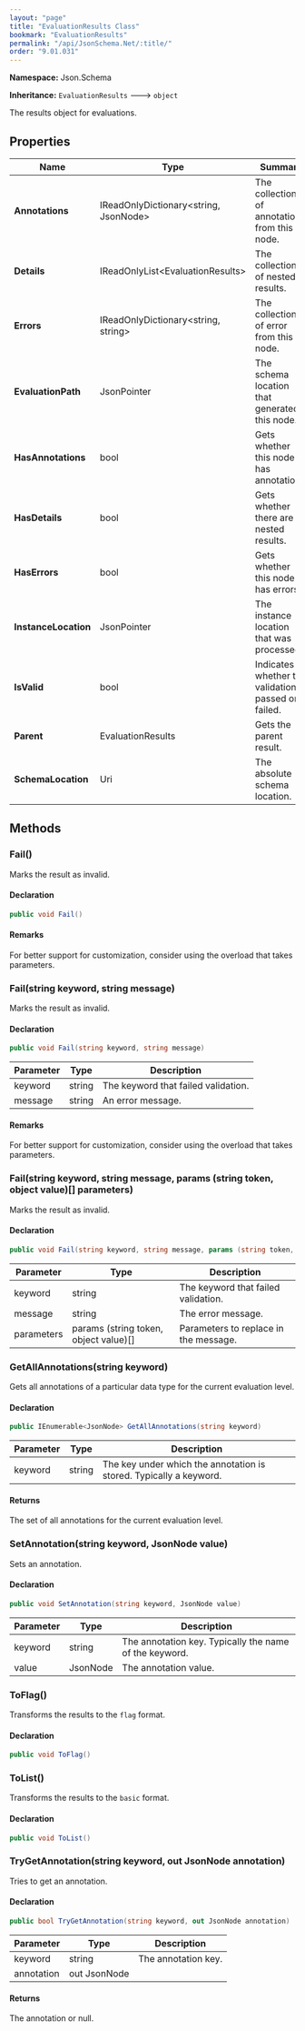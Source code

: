 ```yaml
---
layout: "page"
title: "EvaluationResults Class"
bookmark: "EvaluationResults"
permalink: "/api/JsonSchema.Net/:title/"
order: "9.01.031"
---
```

**Namespace:** Json.Schema

**Inheritance:**
`EvaluationResults`
 🡒 
`object`

The results object for evaluations.

## Properties

| Name | Type | Summary |
|---|---|---|
| **Annotations** | IReadOnlyDictionary\<string, JsonNode\> | The collection of annotations from this node. |
| **Details** | IReadOnlyList\<EvaluationResults\> | The collection of nested results. |
| **Errors** | IReadOnlyDictionary\<string, string\> | The collection of error from this node. |
| **EvaluationPath** | JsonPointer | The schema location that generated this node. |
| **HasAnnotations** | bool | Gets whether this node has annotations. |
| **HasDetails** | bool | Gets whether there are nested results. |
| **HasErrors** | bool | Gets whether this node has errors. |
| **InstanceLocation** | JsonPointer | The instance location that was processed. |
| **IsValid** | bool | Indicates whether the validation passed or failed. |
| **Parent** | EvaluationResults | Gets the parent result. |
| **SchemaLocation** | Uri | The absolute schema location. |

## Methods

### Fail()

Marks the result as invalid.

#### Declaration

```c#
public void Fail()
```


#### Remarks

For better support for customization, consider using the overload that takes parameters.

### Fail(string keyword, string message)

Marks the result as invalid.

#### Declaration

```c#
public void Fail(string keyword, string message)
```

| Parameter | Type | Description |
|---|---|---|
| keyword | string | The keyword that failed validation. |
| message | string | An error message. |


#### Remarks

For better support for customization, consider using the overload that takes parameters.

### Fail(string keyword, string message, params (string token, object value)[] parameters)

Marks the result as invalid.

#### Declaration

```c#
public void Fail(string keyword, string message, params (string token, object value)[] parameters)
```

| Parameter | Type | Description |
|---|---|---|
| keyword | string | The keyword that failed validation. |
| message | string | The error message. |
| parameters | params (string token, object value)[] | Parameters to replace in the message. |


### GetAllAnnotations(string keyword)

Gets all annotations of a particular data type for the current evaluation level.

#### Declaration

```c#
public IEnumerable<JsonNode> GetAllAnnotations(string keyword)
```

| Parameter | Type | Description |
|---|---|---|
| keyword | string | The key under which the annotation is stored.  Typically a keyword. |


#### Returns

The set of all annotations for the current evaluation level.

### SetAnnotation(string keyword, JsonNode value)

Sets an annotation.

#### Declaration

```c#
public void SetAnnotation(string keyword, JsonNode value)
```

| Parameter | Type | Description |
|---|---|---|
| keyword | string | The annotation key.  Typically the name of the keyword. |
| value | JsonNode | The annotation value. |


### ToFlag()

Transforms the results to the `flag` format.

#### Declaration

```c#
public void ToFlag()
```


### ToList()

Transforms the results to the `basic` format.

#### Declaration

```c#
public void ToList()
```


### TryGetAnnotation(string keyword, out JsonNode annotation)

Tries to get an annotation.

#### Declaration

```c#
public bool TryGetAnnotation(string keyword, out JsonNode annotation)
```

| Parameter | Type | Description |
|---|---|---|
| keyword | string | The annotation key. |
| annotation | out JsonNode |  |


#### Returns

The annotation or null.

